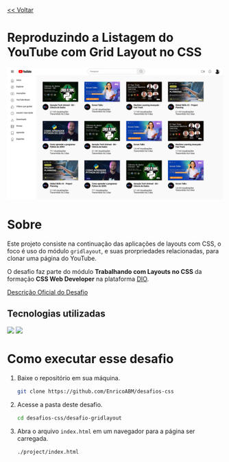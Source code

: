 [<< Voltar](https://github.com/EnricoABM/desafios-css)

# Reproduzindo a Listagem do YouTube com Grid Layout no CSS

<div align="center">
    <img src="docs/website-Print.png" alt="Print do website" width="800px">
</div>


# Sobre
Este projeto consiste na continuação das aplicações de layouts com CSS, o foco é uso do módulo `gridlayout`, e suas prorpriedades relacionadas, para clonar uma página do YouTube. 

O desafio faz parte do módulo **Trabalhando com Layouts no CSS** da formação **CSS Web Developer** na plataforma [DIO](https://www.dio.me/).

[Descrição Oficial do Desafio](https://www.figma.com/design/KknwioExyqKD3D2eSVFrcW/Desafio-Grid---DIO?node-id=1-2&node-type=frame&t=9v38cjXpyNIgpxJW-0)

## Tecnologias utilizadas

<img width='50' src="https://cdn.jsdelivr.net/gh/devicons/devicon@latest/icons/html5/html5-original.svg" />
<img width='50' src="https://cdn.jsdelivr.net/gh/devicons/devicon@latest/icons/css3/css3-original.svg" /> 

# Como executar esse desafio

1. Baixe o repositório em sua máquina.
    ```bash
    git clone https://github.com/EnricoABM/desafios-css
    ```

2. Acesse a pasta deste desafio.
    ```bash
    cd desafios-css/desafio-gridlayout
    ```

3. Abra o arquivo `index.html` em um navegador para a página ser carregada.
    ```bash
    ./project/index.html
    ```
